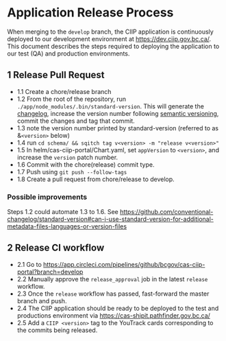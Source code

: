 # Application Release Process

When merging to the `develop` branch, the CIIP application is continuously deployed to our development environment at https://dev.ciip.gov.bc.ca/. This document describes the steps required to deploying the application to our test (QA) and production environments.

## 1 Release Pull Request

- 1.1 Create a chore/release branch
- 1.2 From the root of the repository, run `./app/node_modules/.bin/standard-version`. This will generate the [changelog](../CHANGELOG.md), increase the version number following [semantic versioning](https://semver.org/), commit the changes and tag that commit.
- 1.3 note the version number printed by standard-version (referred to as &`<version>` below)
- 1.4 run `cd schema/ && sqitch tag v<version> -m "release v<version>"`
- 1.5 In helm/cas-ciip-portal/Chart.yaml, set `appVersion` to `<version>`, and increase the `version` patch number.
- 1.6 Commit with the chore(release) commit type.
- 1.7 Push using `git push --follow-tags`
- 1.8 Create a pull request from chore/release to develop.

### Possible improvements

Steps 1.2 could automate 1.3 to 1.6. See https://github.com/conventional-changelog/standard-version#can-i-use-standard-version-for-additional-metadata-files-languages-or-version-files

## 2 Release CI workflow

- 2.1 Go to https://app.circleci.com/pipelines/github/bcgov/cas-ciip-portal?branch=develop
- 2.2 Manually approve the `release_approval` job in the latest `release` workflow.
- 2.3 Once the `release` workflow has passed, fast-forward the master branch and push.
- 2.4 The CIIP application should be ready to be deployed to the test and productions environment via https://cas-shipit.pathfinder.gov.bc.ca/
- 2.5 Add a `CIIP <version>` tag to the YouTrack cards corresponding to the commits being released.
